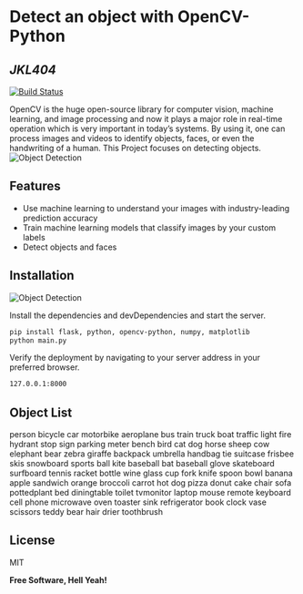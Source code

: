# Detect an object with OpenCV-Python
## _JKL404_


[![Build Status](https://travis-ci.org/joemccann/dillinger.svg?branch=master)](https://travis-ci.org/joemccann/dillinger)

OpenCV is the huge open-source library for computer vision, machine learning, and image processing and now it plays a major role in real-time operation which is very important in today’s systems. By using it, one can process images and videos to identify objects, faces, or even the handwriting of a human. This Project focuses on detecting objects.
![Object Detection](https://neilyongyangnie.files.wordpress.com/2018/11/0_hmacefect2pyqoxf.jpg)

## Features

- Use machine learning to understand your images with industry-leading prediction accuracy
- Train machine learning models that classify images by your custom labels
- Detect objects and faces


## Installation


![Object Detection](https://s3-us-west-2.amazonaws.com/static.pyimagesearch.com/opencv-yolo/yolo_overpass_output.gif)




Install the dependencies and devDependencies and start the server.

```sh
pip install flask, python, opencv-python, numpy, matplotlib
python main.py
```

Verify the deployment by navigating to your server address in
your preferred browser.

```sh
127.0.0.1:8000
```
## Object List
  person
  bicycle
  car
  motorbike
  aeroplane
  bus
  train
  truck
  boat
  traffic light
  fire hydrant
  stop sign
  parking meter
  bench
  bird
  cat
  dog
  horse
  sheep
  cow
  elephant
  bear
  zebra
  giraffe
  backpack
  umbrella
  handbag
  tie
  suitcase
  frisbee
  skis
  snowboard
  sports ball
  kite
  baseball bat
  baseball glove
  skateboard
  surfboard
  tennis racket
  bottle
  wine glass
  cup
  fork
  knife
  spoon
  bowl
  banana
  apple
  sandwich
  orange
  broccoli
  carrot
  hot dog
  pizza
  donut
  cake
  chair
  sofa
  pottedplant
  bed
  diningtable
  toilet
  tvmonitor
  laptop
  mouse
  remote
  keyboard
  cell phone
  microwave
  oven
  toaster
  sink
  refrigerator
  book
  clock
  vase
  scissors
  teddy bear
  hair drier
  toothbrush

## License

MIT

**Free Software, Hell Yeah!**
